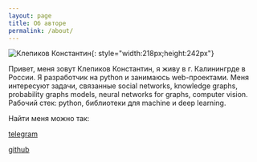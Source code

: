 ```yaml
---
layout: page
title: Об авторе
permalink: /about/
---
```


![Клепиков Константин](../assets/img/avatar7.jpg){: style="width:218px;height:242px"}

Привет, меня зовут Клепиков Константин, я живу в г. Калинингрде в России. Я разработчик на python и занимаюсь web-проектами. Меня интересуют задачи, связанные social networks, knowledge graphs, probability graphs models, neural networks for graphs, computer vision. Рабочий стек: python, библиотеки для machine и deep learning.

Найти меня можно так:

[telegram](https://t.me/KlepikovKonstantin "telegram")

[github](https://github.com/KonstantinKlepikov "github")
